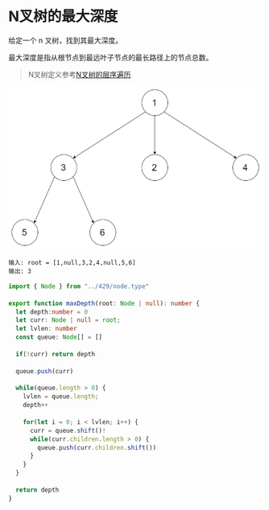 # N叉树的最大深度

给定一个 n 叉树，找到其最大深度。

最大深度是指从根节点到最远叶子节点的最长路径上的节点总数。

> N叉树定义参考[N叉树的层序遍历](../429/README.md)

![n-tree](../../../static/img/binary-tree/n-tree.png)

```
输入: root = [1,null,3,2,4,null,5,6]
输出: 3
```

```typescript 
import { Node } from "../429/node.type"

export function maxDepth(root: Node | null): number {
  let depth:number = 0
  let curr: Node | null = root;
  let lvlen: number 
  const queue: Node[] = []

  if(!curr) return depth
  
  queue.push(curr)

  while(queue.length > 0) {
    lvlen = queue.length; 
    depth++
    
    for(let i = 0; i < lvlen; i++) {
      curr = queue.shift()!
      while(curr.children.length > 0) {
        queue.push(curr.children.shift())
      }
    }
  }

  return depth
}
```
